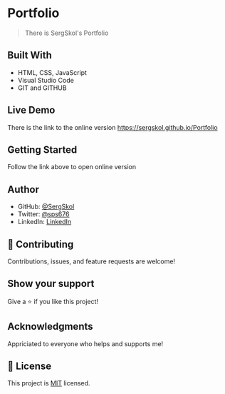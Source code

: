 # Portfolio

> There is SergSkol's Portfolio

## Built With

- HTML, CSS, JavaScript  
- Visual Studio Code
- GIT and GITHUB

## Live Demo

There is the link to the online version
https://sergskol.github.io/Portfolio

## Getting Started

Follow the link above to open online version

## Author

- GitHub: [@SergSkol](https://github.com/SergSkol)
- Twitter: [@sps676](https://twitter.com/sps676)
- LinkedIn: [LinkedIn](https://www.linkedin.com/in/sergiy-shkolnik-7801a53/)

## 🤝 Contributing

Contributions, issues, and feature requests are welcome!

## Show your support

Give a ⭐️ if you like this project!

## Acknowledgments

Appriciated to everyone who helps and supports me!

## 📝 License

This project is [MIT](./LICENSE) licensed.
